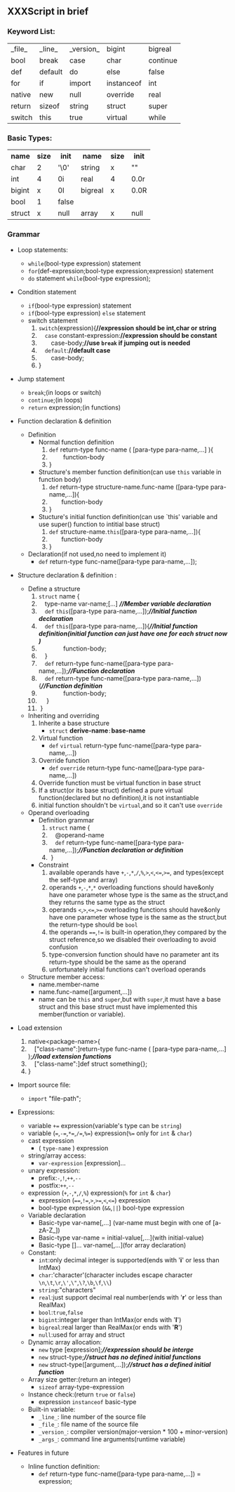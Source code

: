 ## XXXScript in brief ##

### Keyword List: ###
<table>
<tr><td>_file_</td><td>_line_</td><td>_version_</td><td>bigint</td><td>bigreal</td></tr>
<tr><td>bool</td><td>break</td><td>case</td><td>char</td><td>continue</td></tr>
<tr><td>def</td><td>default</td><td>do</td><td>else</td><td>false</td></tr>
<tr><td>for</td><td>if</td><td>import</td><td>instanceof</td><td>int</td></tr>
<tr><td>native</td><td>new</td><td>null</td><td>override</td><td>real</td></tr>
<tr><td>return</td><td>sizeof</td><td>string</td><td>struct</td><td>super</td></tr>
<tr><td>switch</td><td>this</td><td>true</td><td>virtual</td><td>while</td></tr>
<tr></tr>
</table>


### Basic Types: ###
<table>
		<tr>
			<th>name</th>
			<th>size</th>
			<th>init</th>
			<th>name</th>
			<th>size</th>
			<th>init</th>
		</tr>
		<tr>
			<td>char</td>
			<td>2</td>
			<td>'\0'</td>
			<td>string</td>
			<td>x</td>
			<td>""</td>
		</tr>
		<tr>
			<td>int</td>
			<td>4</td>
			<td>0i</td>
			<td>real</td>
			<td>4</td>
			<td>0.0r</td>
		</tr>
		<tr>
			<td>bigint</td>
			<td>x</td>
			<td>0I</td>
			<td>bigreal</td>
			<td>x</td>
			<td>0.0R</td>
		</tr>
		<tr>
			<td>bool</td>
			<td>1</td>
			<td>false</td>
			<td></td>
			<td></td>
			<td></td>
		</tr>
		<tr>
			<td>struct</td>
			<td>x</td>
			<td>null</td>
			<td>array</td>
			<td>x</td>
			<td>null</td>
		</tr>
</table>

### Grammar ###

* Loop statements:
	* `while`(bool-type expression) statement
	* `for`(def-expression;bool-type expression;expression) statement
	* `do` statement `while`(bool-type expression);
* Condition statement
	* `if`(bool-type expression) statement
	* `if`(bool-type expression) `else` statement
	*  switch statement
		1. `switch`(expression){**//expression should be int,char or string**
		2. &emsp;`case` constant-expression:**//expression should be constant**
		3. &emsp;&emsp;case-body;**//use `break` if jumping out is needed**
		3. &emsp;`default`:**//default case**
		4. &emsp;&emsp;case-body;
		4. }
	  
* Jump statement
	* `break`;(in loops or switch)
	* `continue`;(in loops)
	* `return` expression;(in functions)
* Function declaration & definition
	* Definition
		* Normal function definition
			1. `def` return-type func-name ( [para-type para-name,...] ){
			2. &emsp;&emsp; function-body
			3. }
		* Structure's member function definition(can use `this` variable in function body)
			1. `def` return-type structure-name.func-name ([para-type para-name,...]){
			2. &emsp;&emsp;function-body
 			3. }
 		* Stucture's initial function definition(can use `this' variable and use super() function to intitial base struct)
	 		1. `def` structure-name.`this`([para-type para-name,...]){
	 		2. &emsp;&emsp;function-body
	 		3. }
	* Declaration(if not used,no need to implement it)
		- `def` return-type func-name([para-type para-name,...]);
* Structure declaration & definition :
	- Define a structure
		1.  `struct` name {
		2. &emsp;type-name var-name;[...] ***//Member variable declaration***
		3. &emsp;`def` `this`([para-type para-name,...]);***//Initial function declaration***
		4. &emsp;`def` `this`([para-type para-name,...]){***//Initial function definition(initial function can just have one for each struct now )***
		5. &emsp;&emsp;&emsp;&emsp;function-body;
		6. &emsp;}
		7. &emsp;`def` return-type func-name([para-type para-name,...]);***//Function declaration***
		8. &emsp;`def` return-type func-name([para-type para-name,...]){***//Function definition***
		9. &emsp;&emsp;&emsp;&emsp;function-body;
		10.	&emsp;&nbsp;}
		11. &nbsp;}
	- Inheriting and overriding
		1. Inherite a base structure
			- `struct` **derive-name**`:`**base-name**
		2. Virtual function
			- `def` `virtual` return-type func-name([para-type para-name,...]) 
		3. Override function
			- `def` `override` return-type func-name([para-type para-name,...]) 
		4. Override function must be virtual function in base struct
		5. If a struct(or its base struct) defined a pure virtual function(declared but no definition),it is not instantiable
		6. initial function shouldn't be `virtual`,and so it can't use `override`
	- Operand overloading
		- Definition grammar
			1.  `struct` name {
			2.  &emsp;@operand-name
			3.  &emsp;`def` return-type func-name([para-type para-name,...]);***//Function declaration or definition***
			4.  &nbsp;}
		- Constraint
			1. available operands have `+`,`-`,`*`,`/`,`%`,`>`,`<`,`<=`,`>=`, and types(except the self-type and array)
			2. operands `+`,`-`,`*`,`*` overloading functions should have&only have one parameter whose type is the same as the struct,and they returns the same type as the struct
			3. operands `<`,`>`,`<=`,`>=` overloading functions should have&only have one parameter whose type is the same as the struct,but the return-type should be `bool`
			4. the operands `==`,`!=` is built-in operation,they compared by the struct reference,so we disabled their overloading to avoid confusion
			5. type-conversion function should have no parameter ant its return-type should be the same as the operand
			6. unfortunately initial functions can't overload operands
	- Structure member access:
		- name.member-name
		- name.func-name([argument,...])
		- name can be `this` and `super`,but with `super`,it must have a base struct and this base struct must have implemented this member(function or variable).
* Load extension
	1. native\<package-name\>{
	2. &emsp;["class-name":]return-type func-name ( [para-type para-name,...] );***//load extension functions***
	3. &emsp;["class-name":]def struct something{};
	4. }
* Import source file:
	- `import` "file-path";
* Expressions:
	* variable `+=` expression(variable's type can be `string`)
	* variable (`=`,`-=`,`*=`,`/=`,`%=`) expression(`%=` only for `int` & `char`)
	* cast expression
		- ( `type-name` ) expression
	* string/array access:
		- `var-expression` [expression]...
	* unary expression:
		- prefix:`-`,`!`,`++`,`--`
		- postfix:`++`,`--`
	* expression (`+`,`-`,`*`,`/`,`%`) expression(`%` for `int` & `char`)
		- expression (`==`,`!=`,`>`,`>=`,`<`,`<=`) expression
		- bool-type expression (`&&`,`||`) bool-type  expression
	* Variable declaration
		- Basic-type var-name\[,...] (var-name must begin with one of [a-zA-Z_])
		- Basic-type var-name = initial-value\[,...](with initial-value)
		- Basic-type []... var-name\[,...](for array declaration)
	* Constant:
		- `int`:only decimal integer is supported(ends with '**i**' or less than IntMax)
		- `char`:'character'(character includes escape character `\n`,`\t`,`\r`,`\'`,`\"`,`\?`,`\b`,`\f`,`\\`)
		- `string`:"characters"
		- `real`:just support decimal real number(ends with '**r**' or less than RealMax)
		- `bool`:`true`,`false`
		- `bigint`:integer larger than IntMax(or ends with '**I**')
		- `bigreal`:real larger than RealMax(or ends with '**R**') 
		- `null`:used for array and struct
	* Dynamic array allocation:
		- `new` type [expression];***//expression should be interge***
		- `new` struct-type;***//struct has no defined initial functions***
		- `new` struct-type([argument,...]);***//struct has a defined initial function***
	* Array size getter:(return an integer)
		- `sizeof` array-type-expression
	* Instance check:(return `true` or `false`)
		- expression `instanceof` basic-type
	* Built-in variable:
		- `_line_`:  line number of the source file
		- `_file_`:  file name of the source file
		- `_version_`: compiler version(major-version * 100 + minor-version)
		- `_args_`: command line arguments(runtime variable)
* Features in future
	* Inline function definition:
		- `def` return-type func-name([para-type para-name,...]) = expression;
